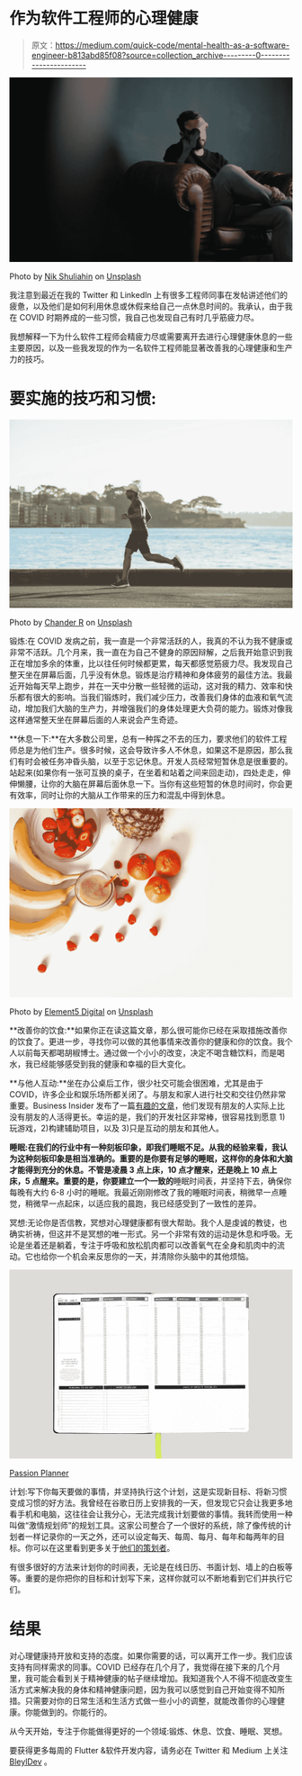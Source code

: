 # 作为软件工程师的心理健康

> 原文：<https://medium.com/quick-code/mental-health-as-a-software-engineer-b813abd85f08?source=collection_archive---------0----------------------->

![](img/a6b7cbdf6e576bebc50a793829c2e7c6.png)

Photo by [Nik Shuliahin](https://unsplash.com/@tjump?utm_source=unsplash&utm_medium=referral&utm_content=creditCopyText) on [Unsplash](https://unsplash.com/s/photos/software-developer-sad?utm_source=unsplash&utm_medium=referral&utm_content=creditCopyText)

我注意到最近在我的 Twitter 和 LinkedIn 上有很多工程师同事在发帖讲述他们的疲惫，以及他们是如何利用休息或休假来给自己一点休息时间的。我承认，由于我在 COVID 时期养成的一些习惯，我自己也发现自己有时几乎筋疲力尽。

我想解释一下为什么软件工程师会精疲力尽或需要离开去进行心理健康休息的一些主要原因，以及一些我发现的作为一名软件工程师能显著改善我的心理健康和生产力的技巧。

# 要实施的技巧和习惯:

![](img/09daa83b4e39b8cce60fb752d0d84cb5.png)

Photo by [Chander R](https://unsplash.com/@chanderr?utm_source=unsplash&utm_medium=referral&utm_content=creditCopyText) on [Unsplash](https://unsplash.com/s/photos/exercise?utm_source=unsplash&utm_medium=referral&utm_content=creditCopyText)

锻炼:在 COVID 发病之前，我一直是一个非常活跃的人，我真的不认为我不健康或非常不活跃。几个月来，我一直在为自己不健身的原因辩解，之后我开始意识到我正在增加多余的体重，比以往任何时候都更累，每天都感觉筋疲力尽。我发现自己整天坐在屏幕后面，几乎没有休息。锻炼是治疗精神和身体疲劳的最佳方法。我最近开始每天早上跑步，并在一天中分散一些轻微的运动，这对我的精力、效率和快乐都有很大的影响。当我们锻炼时，我们减少压力，改善我们身体的血液和氧气流动，增加我们大脑的生产力，并增强我们的身体处理更大负荷的能力。锻炼对像我这样通常整天坐在屏幕后面的人来说会产生奇迹。

**休息一下:**在大多数公司里，总有一种挥之不去的压力，要求他们的软件工程师总是为他们生产。很多时候，这会导致许多人不休息，如果这不是原因，那么我们有时会被任务冲昏头脑，以至于忘记休息。开发人员经常短暂休息是很重要的。站起来(如果你有一张可互换的桌子，在坐着和站着之间来回走动)，四处走走，伸伸懒腰，让你的大脑在屏幕后面休息一下。当你有这些短暂的休息时间时，你会更有效率，同时让你的大脑从工作带来的压力和混乱中得到休息。

![](img/243e0196fc8fe4e4603b8447d468848e.png)

Photo by [Element5 Digital](https://unsplash.com/@element5digital?utm_source=unsplash&utm_medium=referral&utm_content=creditCopyText) on [Unsplash](https://unsplash.com/s/photos/healthy?utm_source=unsplash&utm_medium=referral&utm_content=creditCopyText)

**改善你的饮食:**如果你正在读这篇文章，那么很可能你已经在采取措施改善你的饮食了。更进一步，寻找你可以做的其他事情来改善你的健康和你的饮食。我个人以前每天都喝胡椒博士。通过做一个小小的改变，决定不喝含糖饮料，而是喝水，我已经能够感受到我的健康和幸福的巨大变化。

**与他人互动:**坐在办公桌后工作，很少社交可能会很困难，尤其是由于 COVID，许多企业和娱乐场所都关闭了。与朋友和家人进行社交和交往仍然非常重要。Business Insider 发布了一篇[有趣的文章](https://www.businessinsider.com/a-study-of-300000-people-reveals-the-keys-to-a-longer-happier-life-2017-10)，他们发现有朋友的人实际上比没有朋友的人活得更长。幸运的是，我们的开发社区非常棒，很容易找到愿意 1)玩游戏，2)构建辅助项目，以及 3)只是互动的朋友和其他人。

**睡眠:**在我们的行业中有一种刻板印象，即我们睡眠不足。从我的经验来看，我认为这种刻板印象是相当准确的。重要的是你要有足够的睡眠，这样你的身体和大脑才能得到充分的休息。不管是凌晨 3 点上床，10 点才醒来，还是晚上 10 点上床，5 点醒来。重要的是，你要建立一个**一致的**睡眠时间表，并坚持下去，确保你每晚有大约 6-8 小时的睡眠。我最近刚刚修改了我的睡眠时间表，稍微早一点睡觉，稍微早一点起床，以适应我的晨跑，我已经感受到了一致性的差异。

冥想:无论你是否信教，冥想对心理健康都有很大帮助。我个人是虔诚的教徒，也确实祈祷，但这并不是冥想的唯一形式。另一个非常有效的运动是休息和呼吸。无论是坐着还是躺着，专注于呼吸和放松肌肉都可以改善氧气在全身和肌肉中的流动。它也给你一个机会来反思你的一天，并清除你头脑中的其他烦恼。

![](img/0ffef628e57091f82c2c1c1925e4746c.png)

[Passion Planner](http://RWRD.IO/YG7BOLW?C)

计划:写下你每天要做的事情，并坚持执行这个计划，这是实现新目标、将新习惯变成习惯的好方法。我曾经在谷歌日历上安排我的一天，但发现它只会让我更多地看手机和电脑，这往往会让我分心，无法完成我计划要做的事情。我转而使用一种叫做“激情规划师”的规划工具。这家公司整合了一个很好的系统，除了像传统的计划者一样记录你的一天之外，还可以设定每天、每周、每月、每年和每两年的目标。你可以在这里看到更多关于[他们的策划者](http://RWRD.IO/YG7BOLW?C)。

有很多很好的方法来计划你的时间表，无论是在线日历、书面计划、墙上的白板等等。重要的是你把你的目标和计划写下来，这样你就可以不断地看到它们并执行它们。

# 结果

对心理健康持开放和支持的态度。如果你需要的话，可以离开工作一步。我们应该支持有同样需求的同事。COVID 已经存在几个月了，我觉得在接下来的几个月里，我可能会看到关于精神健康的帖子继续增加。我知道我个人不得不彻底改变生活方式来解决我的身体和精神健康问题，因为我可以感觉到自己开始变得不知所措。只需要对你的日常生活和生活方式做一些小小的调整，就能改善你的心理健康。你能做到的。你能行的。

从今天开始，专注于你能做得更好的一个领域:锻炼、休息、饮食、睡眠、冥想。

要获得更多每周的 Flutter &软件开发内容，请务必在 Twitter 和 Medium 上关注 [BleylDev](https://medium.com/u/1b72487e1a47?source=post_page-----b813abd85f08--------------------------------) 。